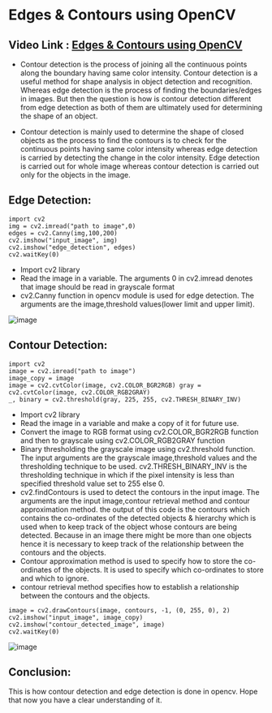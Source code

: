 # Edges & Contours using OpenCV

## Video Link : [Edges & Contours using OpenCV]()

- Contour detection is the process of joining all the continuous points along the boundary having same color intensity. Contour detection is a useful method for shape analysis in object detection and recognition. Whereas edge detection is the process of finding the boundaries/edges in images. But then the question is how is contour detection different from edge detection as both of them are ultimately used for determining the shape of an object.

- Contour detection is mainly used to determine the shape of closed objects as the process to find the contours is to check for the continuous points having same color intensity whereas edge detection is carried by detecting the change in the color intensity. Edge detection is carried out for whole image whereas contour detection is carried out only for the objects in the image.

## Edge Detection:
```
import cv2 
img = cv2.imread("path to image",0) 
edges = cv2.Canny(img,100,200) 
cv2.imshow("input_image", img) 
cv2.imshow("edge_detection", edges) 
cv2.waitKey(0)
```

- Import cv2 library
- Read the image in a variable. The arguments 0 in cv2.imread denotes that image should be read in grayscale format
- cv2.Canny function in opencv module is used for edge detection. The arguments are the image,threshold values(lower limit and upper limit).

![image](https://user-images.githubusercontent.com/63282184/143771811-e29b3675-85d6-4daf-ae76-eac330453f06.png)

## Contour Detection:

```
import cv2 
image = cv2.imread("path to image") 
image_copy = image 
image = cv2.cvtColor(image, cv2.COLOR_BGR2RGB) gray = cv2.cvtColor(image, cv2.COLOR_RGB2GRAY) 
_, binary = cv2.threshold(gray, 225, 255, cv2.THRESH_BINARY_INV)
```

- Import cv2 library
- Read the image in a variable and make a copy of it for future use.
- Convert the image to RGB format using cv2.COLOR_BGR2RGB function and then to grayscale using cv2.COLOR_RGB2GRAY function
- Binary thresholding the grayscale image using cv2.threshold function. The input arguments are the grayscale image,threshold values and the thresholding technique to be used. cv2.THRESH_BINARY_INV is the thresholding technique in which if the pixel intensity is less than specified threshold value set to 255 else 0.
- cv2.findContours is used to detect the contours in the input image. The arguments are the input image,contour retrieval method and contour approximation method.
the output of this code is the contours which contains the co-ordinates of the detected objects & hierarchy which is used when to keep track of the object whose contours are being detected. Because in an image there might be more than one objects hence it is necessary to keep track of the relationship between the contours and the objects.
- Contour approximation method is used to specify how to store the co-ordinates of the objects. It is used to specify which co-ordinates to store and which to ignore.
- contour retrieval method specifies how to establish a relationship between the contours and the objects.

```
image = cv2.drawContours(image, contours, -1, (0, 255, 0), 2) 
cv2.imshow("input_image", image_copy) cv2.imshow("contour_detected_image", image) 
cv2.waitKey(0)
```

![image](https://user-images.githubusercontent.com/63282184/143771892-0f166132-6973-4773-8ca9-e069b02d9c5e.png)

## Conclusion: 

This is how contour detection and edge detection is done in opencv. Hope that now you have a clear understanding of it.

